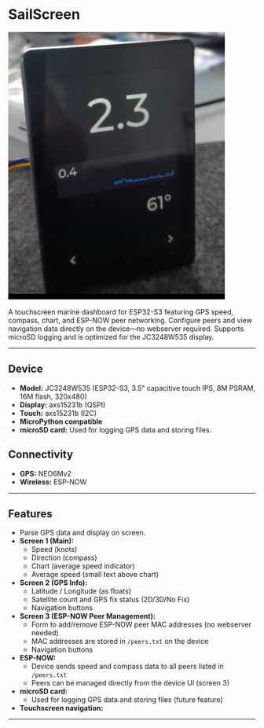 
# SailScreen

![SailScreen Panel](panel.png)

A touchscreen marine dashboard for ESP32-S3 featuring GPS speed, compass, chart, and ESP-NOW peer networking. Configure peers and view navigation data directly on the device—no webserver required. Supports microSD logging and is optimized for the JC3248W535 display.

---

## Device

- **Model:** JC3248W535 (ESP32-S3, 3.5" capacitive touch IPS, 8M PSRAM, 16M flash, 320x480)
- **Display:** axs15231b (QSPI)
- **Touch:** axs15231b (I2C)
- **MicroPython compatible**
- **microSD card:** Used for logging GPS data and storing files.

## Connectivity

- **GPS:** NEO6Mv2
- **Wireless:** ESP-NOW

---

## Features

- Parse GPS data and display on screen.
- **Screen 1 (Main):**
  - Speed (knots)
  - Direction (compass)
  - Chart (average speed indicator)
  - Average speed (small text above chart)
- **Screen 2 (GPS Info):**
  - Latitude / Longitude (as floats)
  - Satellite count and GPS fix status (2D/3D/No Fix)
  - Navigation buttons 
- **Screen 3 (ESP-NOW Peer Management):**
  - Form to add/remove ESP-NOW peer MAC addresses (no webserver needed)
  - MAC addresses are stored in `/peers.txt` on the device
  - Navigation buttons 
- **ESP-NOW:**
  - Device sends speed and compass data to all peers listed in `/peers.txt`
  - Peers can be managed directly from the device UI (screen 3)
- **microSD card:**
  - Used for logging GPS data and storing files (future feature)
- **Touchscreen navigation:**


---

